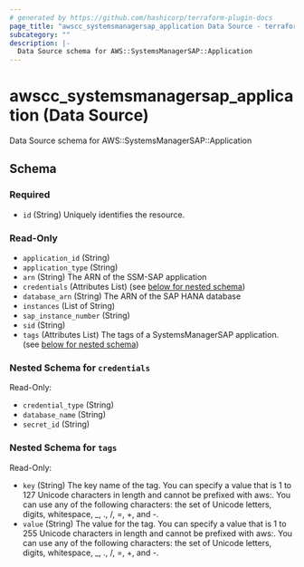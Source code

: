 ```yaml
---
# generated by https://github.com/hashicorp/terraform-plugin-docs
page_title: "awscc_systemsmanagersap_application Data Source - terraform-provider-awscc"
subcategory: ""
description: |-
  Data Source schema for AWS::SystemsManagerSAP::Application
---
```


# awscc_systemsmanagersap_application (Data Source)

Data Source schema for AWS::SystemsManagerSAP::Application



<!-- schema generated by tfplugindocs -->
## Schema

### Required

- `id` (String) Uniquely identifies the resource.

### Read-Only

- `application_id` (String)
- `application_type` (String)
- `arn` (String) The ARN of the SSM-SAP application
- `credentials` (Attributes List) (see [below for nested schema](#nestedatt--credentials))
- `database_arn` (String) The ARN of the SAP HANA database
- `instances` (List of String)
- `sap_instance_number` (String)
- `sid` (String)
- `tags` (Attributes List) The tags of a SystemsManagerSAP application. (see [below for nested schema](#nestedatt--tags))

<a id="nestedatt--credentials"></a>
### Nested Schema for `credentials`

Read-Only:

- `credential_type` (String)
- `database_name` (String)
- `secret_id` (String)


<a id="nestedatt--tags"></a>
### Nested Schema for `tags`

Read-Only:

- `key` (String) The key name of the tag. You can specify a value that is 1 to 127 Unicode characters in length and cannot be prefixed with aws:. You can use any of the following characters: the set of Unicode letters, digits, whitespace, _, ., /, =, +, and -.
- `value` (String) The value for the tag. You can specify a value that is 1 to 255 Unicode characters in length and cannot be prefixed with aws:. You can use any of the following characters: the set of Unicode letters, digits, whitespace, _, ., /, =, +, and -.
